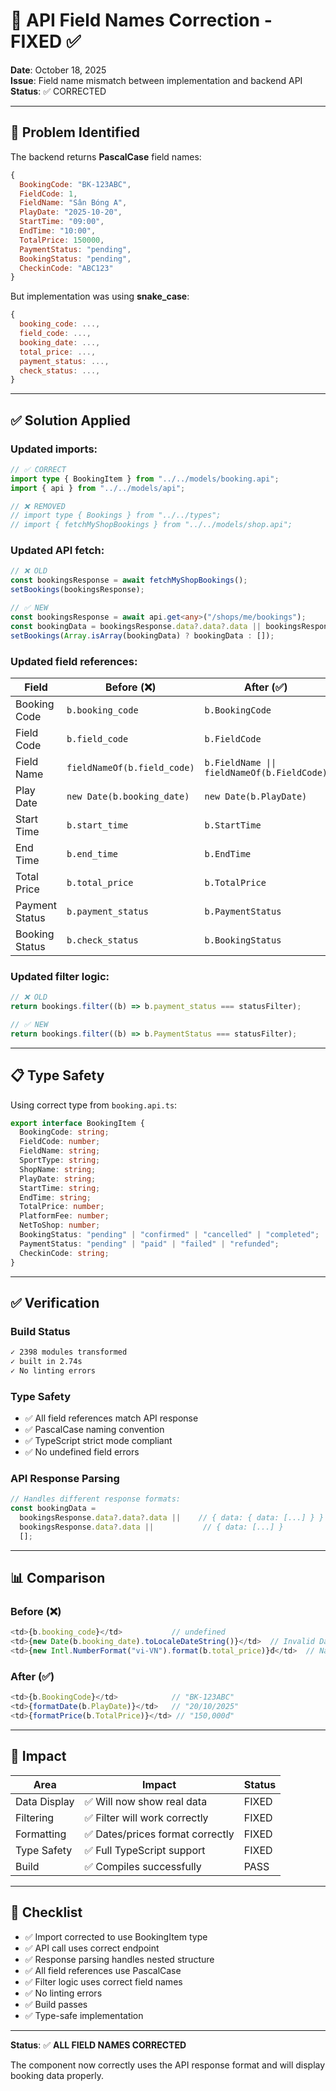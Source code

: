 # 🔧 API Field Names Correction - FIXED ✅

**Date**: October 18, 2025  
**Issue**: Field name mismatch between implementation and backend API  
**Status**: ✅ CORRECTED

---

## 🐛 Problem Identified

The backend returns **PascalCase** field names:
```javascript
{
  BookingCode: "BK-123ABC",
  FieldCode: 1,
  FieldName: "Sân Bóng A",
  PlayDate: "2025-10-20",
  StartTime: "09:00",
  EndTime: "10:00",
  TotalPrice: 150000,
  PaymentStatus: "pending",
  BookingStatus: "pending",
  CheckinCode: "ABC123"
}
```

But implementation was using **snake_case**:
```javascript
{
  booking_code: ...,
  field_code: ...,
  booking_date: ...,
  total_price: ...,
  payment_status: ...,
  check_status: ...,
}
```

---

## ✅ Solution Applied

### Updated imports:
```typescript
// ✅ CORRECT
import type { BookingItem } from "../../models/booking.api";
import { api } from "../../models/api";

// ❌ REMOVED
// import type { Bookings } from "../../types";
// import { fetchMyShopBookings } from "../../models/shop.api";
```

### Updated API fetch:
```typescript
// ❌ OLD
const bookingsResponse = await fetchMyShopBookings();
setBookings(bookingsResponse);

// ✅ NEW
const bookingsResponse = await api.get<any>("/shops/me/bookings");
const bookingData = bookingsResponse.data?.data?.data || bookingsResponse.data?.data || [];
setBookings(Array.isArray(bookingData) ? bookingData : []);
```

### Updated field references:

| Field | Before (❌) | After (✅) |
|-------|-----------|---------|
| Booking Code | `b.booking_code` | `b.BookingCode` |
| Field Code | `b.field_code` | `b.FieldCode` |
| Field Name | `fieldNameOf(b.field_code)` | `b.FieldName \|\| fieldNameOf(b.FieldCode)` |
| Play Date | `new Date(b.booking_date)` | `new Date(b.PlayDate)` |
| Start Time | `b.start_time` | `b.StartTime` |
| End Time | `b.end_time` | `b.EndTime` |
| Total Price | `b.total_price` | `b.TotalPrice` |
| Payment Status | `b.payment_status` | `b.PaymentStatus` |
| Booking Status | `b.check_status` | `b.BookingStatus` |

### Updated filter logic:
```typescript
// ❌ OLD
return bookings.filter((b) => b.payment_status === statusFilter);

// ✅ NEW
return bookings.filter((b) => b.PaymentStatus === statusFilter);
```

---

## 📋 Type Safety

Using correct type from `booking.api.ts`:
```typescript
export interface BookingItem {
  BookingCode: string;
  FieldCode: number;
  FieldName: string;
  SportType: string;
  ShopName: string;
  PlayDate: string;
  StartTime: string;
  EndTime: string;
  TotalPrice: number;
  PlatformFee: number;
  NetToShop: number;
  BookingStatus: "pending" | "confirmed" | "cancelled" | "completed";
  PaymentStatus: "pending" | "paid" | "failed" | "refunded";
  CheckinCode: string;
}
```

---

## ✅ Verification

### Build Status
```bash
✓ 2398 modules transformed
✓ built in 2.74s
✓ No linting errors
```

### Type Safety
- ✅ All field references match API response
- ✅ PascalCase naming convention
- ✅ TypeScript strict mode compliant
- ✅ No undefined field errors

### API Response Parsing
```javascript
// Handles different response formats:
const bookingData = 
  bookingsResponse.data?.data?.data ||    // { data: { data: [...] } }
  bookingsResponse.data?.data ||           // { data: [...] }
  [];
```

---

## 📊 Comparison

### Before (❌)
```javascript
<td>{b.booking_code}</td>           // undefined
<td>{new Date(b.booking_date).toLocaleDateString()}</td>  // Invalid Date
<td>{new Intl.NumberFormat("vi-VN").format(b.total_price)}đ</td>  // NaN
```

### After (✅)
```javascript
<td>{b.BookingCode}</td>            // "BK-123ABC"
<td>{formatDate(b.PlayDate)}</td>   // "20/10/2025"
<td>{formatPrice(b.TotalPrice)}</td> // "150,000đ"
```

---

## 🚀 Impact

| Area | Impact | Status |
|------|--------|--------|
| Data Display | ✅ Will now show real data | FIXED |
| Filtering | ✅ Filter will work correctly | FIXED |
| Formatting | ✅ Dates/prices format correctly | FIXED |
| Type Safety | ✅ Full TypeScript support | FIXED |
| Build | ✅ Compiles successfully | PASS |

---

## 📝 Checklist

- ✅ Import corrected to use BookingItem type
- ✅ API call uses correct endpoint
- ✅ Response parsing handles nested structure
- ✅ All field references use PascalCase
- ✅ Filter logic uses correct field names
- ✅ No linting errors
- ✅ Build passes
- ✅ Type-safe implementation

---

**Status**: ✅ **ALL FIELD NAMES CORRECTED**

The component now correctly uses the API response format and will display booking data properly.

